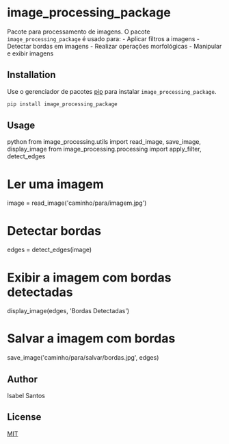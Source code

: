 # image_processing_package

Pacote para processamento de imagens. 
O pacote `image_processing_package` é usado para:
	- Aplicar filtros a imagens
	- Detectar bordas em imagens
	- Realizar operações morfológicas
	- Manipular e exibir imagens

## Installation

Use o gerenciador de pacotes [pip](https://pip.pypa.io/en/stable/) para instalar `image_processing_package`.

```bash
pip install image_processing_package
```

## Usage

python
from image_processing.utils import read_image, save_image, display_image
from image_processing.processing import apply_filter, detect_edges

# Ler uma imagem
image = read_image('caminho/para/imagem.jpg')

# Detectar bordas
edges = detect_edges(image)

# Exibir a imagem com bordas detectadas
display_image(edges, 'Bordas Detectadas')

# Salvar a imagem com bordas
save_image('caminho/para/salvar/bordas.jpg', edges)


## Author
Isabel Santos

## License
[MIT](https://choosealicense.com/licenses/mit/)